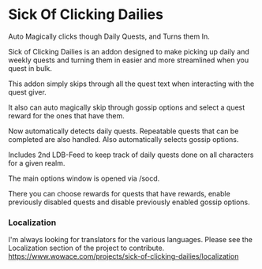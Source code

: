 # Sick Of Clicking Dailies
Auto Magically clicks though Daily Quests, and Turns them In.

Sick of Clicking Dailies is an addon designed to make picking up daily and weekly quests and turning them in easier and more streamlined when you quest in bulk.

This addon simply skips through all the quest text when interacting with the quest giver.

It also can auto magically skip through gossip options and select a quest reward for the ones that have them.

Now automatically detects daily quests. Repeatable quests that can be completed are also handled. Also automatically selects gossip options.

Includes 2nd LDB-Feed to keep track of daily quests done on all characters for a given realm.

The main options window is opened via /socd. 

There you can choose rewards for quests that have rewards, enable previously disabled quests and disable previously enabled gossip options.

### Localization
I'm always looking for translators for the various languages. Please see the Localization section of the project to contribute.
https://www.wowace.com/projects/sick-of-clicking-dailies/localization

